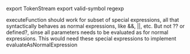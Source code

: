 export TokenStream
export valid-symbol regexp

executeFunction should work for subset of special expressions, all that syntactically behaves as normal expressions, like &&, ||, etc.
But not ?? or defined?, sinse all parameters needs to be evaluated as for normal expressions.
This would need these special expressions to implement evaluateAsNormalExpression

